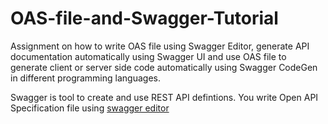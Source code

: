 # OAS-file-and-Swagger-Tutorial
Assignment on how to write OAS file using Swagger Editor, generate API documentation automatically using Swagger UI and use OAS file to generate client or server side code automatically using Swagger CodeGen in different programming languages.

Swagger is tool to create and use REST API defintions. You write Open API Specification file using [swagger editor](http://editor.swagger.io/) 
